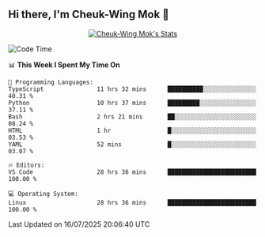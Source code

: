 ## Hi there, I'm Cheuk-Wing Mok 👋

<!--
**mozro0327/mozro0327** is a ✨ _special_ ✨ repository because its `README.md` (this file) appears on your GitHub profile.

Here are some ideas to get you started:

- 🔭 I’m currently working on ...
- 🌱 I’m currently learning ...
- 👯 I’m looking to collaborate on ...
- 🤔 I’m looking for help with ...
- 💬 Ask me about ...
- 📫 How to reach me: ...
- 😄 Pronouns: ...
- ⚡ Fun fact: ...
-->

<p align="center">
  <a href="https://github.com/mozro0327" class="rich-diff-level-one">
    <img src="https://github-readme-stats.vercel.app/api?username=mozro0327&title_color=333&text_color=777" alt="Cheuk-Wing Mok's Stats" >
    <!-- &hide=issues
    <img src="https://github-readme-stats.vercel.app/api?username=mozro0327&hide=issues&title_color=333&text_color=777" alt="Cheuk-Wing Mok's Stats" >
    -->
  </a>
</p>

<!--START_SECTION:waka-->
![Code Time](http://img.shields.io/badge/Code%20Time-3%2C598%20hrs%2048%20mins-blue)

📊 **This Week I Spent My Time On** 

```text
💬 Programming Languages: 
TypeScript               11 hrs 32 mins      ██████████░░░░░░░░░░░░░░░   40.31 % 
Python                   10 hrs 37 mins      █████████░░░░░░░░░░░░░░░░   37.11 % 
Bash                     2 hrs 21 mins       ██░░░░░░░░░░░░░░░░░░░░░░░   08.24 % 
HTML                     1 hr                █░░░░░░░░░░░░░░░░░░░░░░░░   03.53 % 
YAML                     52 mins             █░░░░░░░░░░░░░░░░░░░░░░░░   03.07 % 

🔥 Editors: 
VS Code                  28 hrs 36 mins      █████████████████████████   100.00 % 

💻 Operating System: 
Linux                    28 hrs 36 mins      █████████████████████████   100.00 % 
```


 Last Updated on 16/07/2025 20:06:40 UTC
<!--END_SECTION:waka-->
